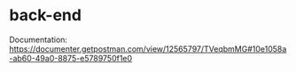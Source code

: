 # back-end

Documentation:
https://documenter.getpostman.com/view/12565797/TVeqbmMG#10e1058a-ab60-49a0-8875-e5789750f1e0
